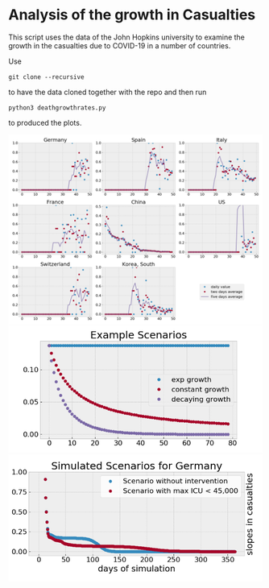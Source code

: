 # Analysis of the growth in Casualties 

This script uses the data of the John Hopkins university to examine the growth
in the casualties due to COVID-19 in a number of countries.

Use 

```
git clone --recursive
```

to have the data cloned together with the repo and then run

```
python3 deathgrowthrates.py
```

to produced the plots.

![Current values as of March 22nd](slopes-dsifc.png)
![Example Scenarios](slopes-examples.png)
![Simulated Scenarios](slopes-simulation.png)

